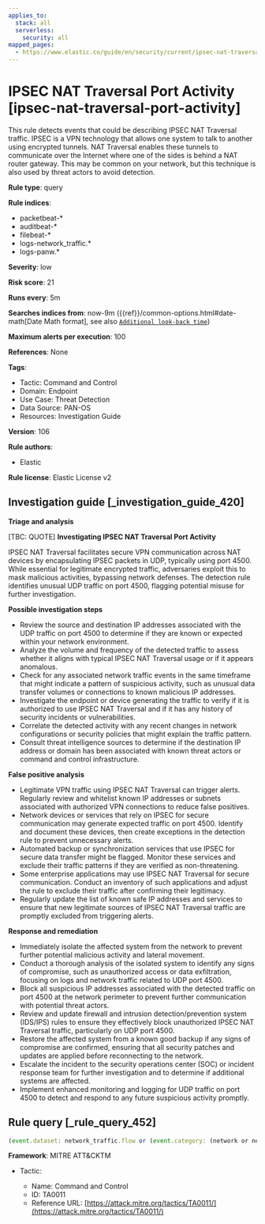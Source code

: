 ```yaml
---
applies_to:
  stack: all
  serverless:
    security: all
mapped_pages:
  - https://www.elastic.co/guide/en/security/current/ipsec-nat-traversal-port-activity.html
---
```


# IPSEC NAT Traversal Port Activity [ipsec-nat-traversal-port-activity]

This rule detects events that could be describing IPSEC NAT Traversal traffic. IPSEC is a VPN technology that allows one system to talk to another using encrypted tunnels. NAT Traversal enables these tunnels to communicate over the Internet where one of the sides is behind a NAT router gateway. This may be common on your network, but this technique is also used by threat actors to avoid detection.

**Rule type**: query

**Rule indices**:

* packetbeat-*
* auditbeat-*
* filebeat-*
* logs-network_traffic.*
* logs-panw.*

**Severity**: low

**Risk score**: 21

**Runs every**: 5m

**Searches indices from**: now-9m ({{ref}}/common-options.html#date-math[Date Math format], see also [`Additional look-back time`](docs-content://solutions/security/detect-and-alert/create-detection-rule.md#rule-schedule))

**Maximum alerts per execution**: 100

**References**: None

**Tags**:

* Tactic: Command and Control
* Domain: Endpoint
* Use Case: Threat Detection
* Data Source: PAN-OS
* Resources: Investigation Guide

**Version**: 106

**Rule authors**:

* Elastic

**Rule license**: Elastic License v2

## Investigation guide [_investigation_guide_420]

**Triage and analysis**

[TBC: QUOTE]
**Investigating IPSEC NAT Traversal Port Activity**

IPSEC NAT Traversal facilitates secure VPN communication across NAT devices by encapsulating IPSEC packets in UDP, typically using port 4500. While essential for legitimate encrypted traffic, adversaries exploit this to mask malicious activities, bypassing network defenses. The detection rule identifies unusual UDP traffic on port 4500, flagging potential misuse for further investigation.

**Possible investigation steps**

* Review the source and destination IP addresses associated with the UDP traffic on port 4500 to determine if they are known or expected within your network environment.
* Analyze the volume and frequency of the detected traffic to assess whether it aligns with typical IPSEC NAT Traversal usage or if it appears anomalous.
* Check for any associated network traffic events in the same timeframe that might indicate a pattern of suspicious activity, such as unusual data transfer volumes or connections to known malicious IP addresses.
* Investigate the endpoint or device generating the traffic to verify if it is authorized to use IPSEC NAT Traversal and if it has any history of security incidents or vulnerabilities.
* Correlate the detected activity with any recent changes in network configurations or security policies that might explain the traffic pattern.
* Consult threat intelligence sources to determine if the destination IP address or domain has been associated with known threat actors or command and control infrastructure.

**False positive analysis**

* Legitimate VPN traffic using IPSEC NAT Traversal can trigger alerts. Regularly review and whitelist known IP addresses or subnets associated with authorized VPN connections to reduce false positives.
* Network devices or services that rely on IPSEC for secure communication may generate expected traffic on port 4500. Identify and document these devices, then create exceptions in the detection rule to prevent unnecessary alerts.
* Automated backup or synchronization services that use IPSEC for secure data transfer might be flagged. Monitor these services and exclude their traffic patterns if they are verified as non-threatening.
* Some enterprise applications may use IPSEC NAT Traversal for secure communication. Conduct an inventory of such applications and adjust the rule to exclude their traffic after confirming their legitimacy.
* Regularly update the list of known safe IP addresses and services to ensure that new legitimate sources of IPSEC NAT Traversal traffic are promptly excluded from triggering alerts.

**Response and remediation**

* Immediately isolate the affected system from the network to prevent further potential malicious activity and lateral movement.
* Conduct a thorough analysis of the isolated system to identify any signs of compromise, such as unauthorized access or data exfiltration, focusing on logs and network traffic related to UDP port 4500.
* Block all suspicious IP addresses associated with the detected traffic on port 4500 at the network perimeter to prevent further communication with potential threat actors.
* Review and update firewall and intrusion detection/prevention system (IDS/IPS) rules to ensure they effectively block unauthorized IPSEC NAT Traversal traffic, particularly on UDP port 4500.
* Restore the affected system from a known good backup if any signs of compromise are confirmed, ensuring that all security patches and updates are applied before reconnecting to the network.
* Escalate the incident to the security operations center (SOC) or incident response team for further investigation and to determine if additional systems are affected.
* Implement enhanced monitoring and logging for UDP traffic on port 4500 to detect and respond to any future suspicious activity promptly.


## Rule query [_rule_query_452]

```js
(event.dataset: network_traffic.flow or (event.category: (network or network_traffic))) and network.transport:udp and destination.port:4500
```

**Framework**: MITRE ATT&CKTM

* Tactic:

    * Name: Command and Control
    * ID: TA0011
    * Reference URL: [https://attack.mitre.org/tactics/TA0011/](https://attack.mitre.org/tactics/TA0011/)



